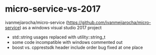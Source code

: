 # micro-service-vs-2017
ivanmejiarocha/micro-service (https://github.com/ivanmejiarocha/micro-service) as a windows visual studio 2017 project

- std::string usages replaced with utility::string_t
- some code incompatible with windows commented out
- boost vs. cpprestsdk header include order bug fixed at one place
